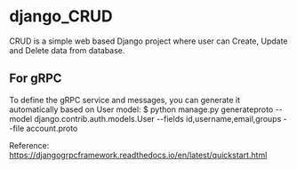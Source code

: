# django_CRUD

CRUD is a simple web based Django project where user can Create, Update and Delete data from database.


## For gRPC

To define the gRPC service and messages, you can generate it automatically based on User model:
$ python manage.py generateproto --model django.contrib.auth.models.User --fields id,username,email,groups --file account.proto

Reference: https://djangogrpcframework.readthedocs.io/en/latest/quickstart.html